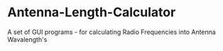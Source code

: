 # Antenna-Length-Calculator
A set of GUI programs - for calculating Radio Frequencies into Antenna Wavalength's
